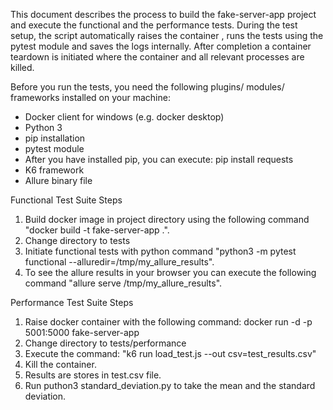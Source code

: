 This document describes the process to build the fake-server-app project and execute the functional and the performance tests.
During the test setup, the script automatically raises the container , runs the tests using the pytest module and saves the logs internally. After completion a container teardown is initiated where the container and all relevant processes are killed.

Before you run the tests, you need the following plugins/ modules/ frameworks installed on your machine:
- Docker client for windows (e.g. docker desktop)
- Python 3
- pip installation
- pytest module
- After you have installed pip, you can execute: pip install requests
- K6 framework
- Allure binary file 

Functional Test Suite Steps
1. Build docker image in project directory using the following command "docker build -t fake-server-app .".
2. Change directory to tests
3. Initiate functional tests with python command "python3 -m pytest functional --alluredir=/tmp/my_allure_results".
4. To see the allure results in your browser you can execute the following command "allure serve /tmp/my_allure_results".

Performance Test Suite Steps
1. Raise docker container with the following command: docker run -d -p 5001:5000 fake-server-app
2. Change directory to tests/performance
3. Execute the command: "k6 run load_test.js --out csv=test_results.csv"
4. Kill the container.
5. Results are stores in test.csv file.
6. Run puthon3 standard_deviation.py to take the mean and the standard deviation.

